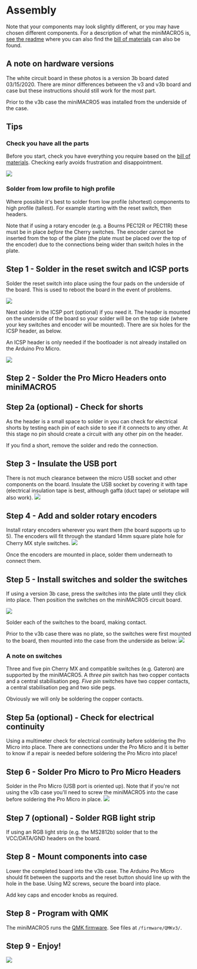 # Assembly
Note that your components may look slightly different, or you may have chosen different components.  For a description of what the miniMACRO5 is, [see the readme](README.md) where you can also find the [bill of materials](README.md##bill-of-materials-bom) can also be found.

## A note on hardware versions
The white circuit board in these photos is a version 3b board dated 03/15/2020.  There are minor differences between the v3 and v3b board and case but these instructions should still work for the most part.

Prior to the v3b case the miniMACRO5 was installed from the underside of the case.

## Tips
### Check you have all the parts
Before you start, check you have everything you require based on the [bill of materials](README.md##bill-of-materials-bom).  Checking early avoids frustration and disappointment.

![](photos/parts.jpg)

### Solder from low profile to high profile
Where possible it's best to solder from low profile (shortest) components to high profile (tallest).  For example starting with the reset switch, then headers.

Note that if using a rotary encoder (e.g. a Bourns PEC12R or PEC11R) these must be in place _before_ the Cherry switches.  The encoder cannot be inserted from the top of the plate (the plate must be placed over the top of the encoder) due to the connections being wider than switch holes in the plate.


## Step 1 - Solder in the reset switch and ICSP ports
Solder the reset switch into place using the four pads on the underside of the board.  This is used to reboot the board in the event of problems.

![](photos/v3bAssembly/ResetSwitch.jpg)

Next solder in the ICSP port (optional) if you need it.  The header is mounted on the underside of the board so your solder will be on the top side (where your key switches and encoder will be mounted).  There are six holes for the ICSP header, as below.

An ICSP header is only needed if the bootloader is not already installed on the Arduino Pro Micro.

![](photos/v3bAssembly/ICSP_Header.jpg)


## Step 2 - Solder the Pro Micro Headers onto miniMACRO5

## Step 2a (optional) - Check for shorts
As the header is a small space to solder in you can check for electrical shorts by testing each pin of each side to see if it connects to any other.  At this stage no pin should create a circuit with any other pin on the header.

If you find a short, remove the solder and redo the connection.

## Step 3 - Insulate the USB port
There is not much clearance between the micro USB socket and other components on the board.  Insulate the USB socket by covering it with tape (electrical insulation tape is best, although gaffa (duct tape) or selotape will also work).
![](photos/tape.jpg)

## Step 4 - Add and solder rotary encoders
Install rotary encoders wherever you want them (the board supports up to 5). The encoders will fit through the standard 14mm square plate hole for Cherry MX style switches.
![](photos/rotaries.jpg)

Once the encoders are mounted in place, solder them underneath to connect them.

## Step 5 - Install switches and solder the switches
If using a version 3b case, press the switches into the plate until they click into place.  Then position the switches on the miniMACRO5 circuit board.

![](photos/v3bAssembly/SwitchesThroughPlate.jpg)

Solder each of the switches to the board, making contact.

Prior to the v3b case there was no plate, so the switches were first mounted to the board, then mounted into the case from the underside as below:
![](photos/casemount.jpg)


### A note on switches
Three and five pin Cherry MX and compatible switches (e.g. Gateron) are supported by the miniMACRO5.  A _three pin_ switch has two copper contacts and a central stabilisation peg.  _Five pin_ switches have two copper contacts, a central stabilisation peg and two side pegs.


Obviously we will only be soldering the copper contacts.

## Step 5a (optional) - Check for electrical continuity
Using a multimeter check for electrical continuity before soldering the Pro Micro into place.  There are connections under the Pro Micro and it is better to know if a repair is needed before soldering the Pro Micro into place!

## Step 6 - Solder Pro Micro to Pro Micro Headers
Solder in the Pro Micro (USB port is oriented up).  Note that if you're not using the v3b case you'll need to screw the miniMACRO5 into the case before soldering the Pro Micro in place.
![](photos/promicro.jpg)

## Step 7 (optional) - Solder RGB light strip
If using an RGB light strip (e.g. the MS2812b) solder that to the VCC/DATA/GND headers on the board.

## Step 8 - Mount components into case
Lower the completed board into the v3b case.  The Arduino Pro Micro should fit between the supports and the reset button should line up with the hole in the base.  Using M2 screws, secure the board into place.

Add key caps and encoder knobs as required.
	
## Step 8 - Program with QMK
The miniMACRO5 runs the [QMK firmware](https://qmk.fm/).  See files at `/firmware/QMKv3/`.

## Step 9 - Enjoy!
![](photos/finish2.jpg)


